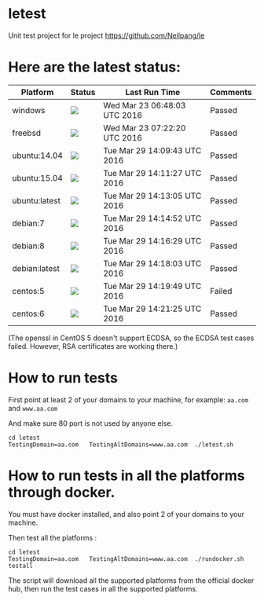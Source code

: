 # letest
Unit test project for le project https://github.com/Neilpang/le



# Here are the latest status:

| Platform | Status| Last Run Time| Comments|
-----------|-------|--------------|---------|
|windows|![](https://cdn.rawgit.com/Neilpang/letest/master/status/windows.svg?1458715683)|Wed Mar 23 06:48:03 UTC 2016| Passed |
|freebsd|![](https://cdn.rawgit.com/Neilpang/letest/master/status/freebsd.svg?1458717740)|Wed Mar 23 07:22:20 UTC 2016| Passed |
|ubuntu:14.04|![](https://cdn.rawgit.com/Neilpang/letest/master/status/ubuntu-14.04.svg?1459260583)|Tue Mar 29 14:09:43 UTC 2016| Passed |
|ubuntu:15.04|![](https://cdn.rawgit.com/Neilpang/letest/master/status/ubuntu-15.04.svg?1459260687)|Tue Mar 29 14:11:27 UTC 2016| Passed |
|ubuntu:latest|![](https://cdn.rawgit.com/Neilpang/letest/master/status/ubuntu-latest.svg?1459260785)|Tue Mar 29 14:13:05 UTC 2016| Passed |
|debian:7|![](https://cdn.rawgit.com/Neilpang/letest/master/status/debian-7.svg?1459260892)|Tue Mar 29 14:14:52 UTC 2016| Passed |
|debian:8|![](https://cdn.rawgit.com/Neilpang/letest/master/status/debian-8.svg?1459260989)|Tue Mar 29 14:16:29 UTC 2016| Passed |
|debian:latest|![](https://cdn.rawgit.com/Neilpang/letest/master/status/debian-latest.svg?1459261083)|Tue Mar 29 14:18:03 UTC 2016| Passed |
|centos:5|![](https://cdn.rawgit.com/Neilpang/letest/master/status/centos-5.svg?1459261189)|Tue Mar 29 14:19:49 UTC 2016| Failed |
|centos:6|![](https://cdn.rawgit.com/Neilpang/letest/master/status/centos-6.svg?1459261285)|Tue Mar 29 14:21:25 UTC 2016| Passed |
(The openssl in CentOS 5 doesn't support ECDSA, so the ECDSA test cases failed. However, RSA certificates are working there.)

# How to run tests

First point at least 2 of your domains to your machine, 
for example: `aa.com` and `www.aa.com`

And make sure 80 port is not used by anyone else.

```
cd letest
TestingDomain=aa.com   TestingAltDomains=www.aa.com  ./letest.sh
```

# How to run tests in all the platforms through docker.

You must have docker installed, and also point 2 of your domains to your machine.

Then test all the platforms :

```
cd letest
TestingDomain=aa.com   TestingAltDomains=www.aa.com  ./rundocker.sh  testall
```

The script will download all the supported platforms from the official docker hub, then run the test cases in all the supported platforms.






